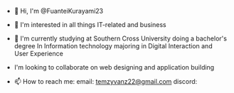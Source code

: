 - 👋 Hi, I'm @FuanteiKurayami23
  
- 👀 I'm interested in all things IT-related and business
  
- 🌱 I'm currently studying at Southern Cross University
     doing a bachelor's degree In Information technology
     majoring in Digital Interaction and User Experience
  
-  I'm looking to collaborate on web designing and application building
- 📫 How to reach me:
  email: temzyvanz22@gmail.com
  discord:


<!---
FuanteiKurayami23/FuanteiKurayami23 is a ✨ particular ✨ repository because its `README.md` (this file) appears on your GitHub profile.
You can click the Preview link to take a look at your changes.
--->
